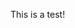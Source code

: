 This is a test!


<!---
msaeos/msaeos is a ✨ special ✨ repository because its `README.md` (this file) appears on your GitHub profile.
You can click the Preview link to take a look at your changes.
--->

